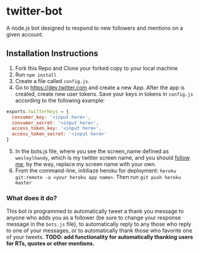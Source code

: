 # twitter-bot
A node.js bot designed to respond to new followers and mentions on a given account.

## Installation Instructions

1. Fork this Repo and Clone your forked copy to your local machine
2. Run `npm install`
3. Create a file called `config.js`.
4. Go to https://dev.twitter.com and create a new App. After the app is created, create new user tokens. Save your keys in tokens in `config.js` according to the following example:


```javascript
exports.twitterKeys = {
  consumer_key: '<input here>',
  consumer_secret: '<input here>',
  access_token_key: '<input here>',
  access_token_secret: '<input here>'
}
```

5. In the bots.js file, where you see the screen_name defined as `wesleylhandy`, which is my twitter screen name, and you should [follow me](https://twitter.com/WesleyLHandy), by the way, replace my screen name with your own.
6. From the command-line, initiliaze heroku for deployment: `heroku git:remote -a <your heroku app name>`. Then run `git push heroku master`

### What does it do?

This bot is programmed to automatically tweet a thank you message to anyone who adds you as a follower (be sure to change your response message in the `bots.js` file), to automatically reply to any those who reply to one of your messages, or to automatically thank those who favorite one of your tweets. **TODO: add functionality for automatically thanking users for RTs, quotes or other mentions.**
